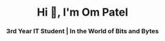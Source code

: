<h1 align="center">Hi 👋, I'm Om Patel</h1>
<h3 align="center">3rd Year IT Student | In the World of Bits and Bytes</h3>
<!--
**moin-ansari-o8/moin-ansari-o8** is a ✨ _special_ ✨ repository because its `README.md` (this file) appears on your GitHub profile.

Here are some ideas to get you started:

- 🔭 I’m currently working on ...
- 🌱 I’m currently learning ...
- 👯 I’m looking to collaborate on ...
- 🤔 I’m looking for help with ...
- 💬 Ask me about ...
- 📫 How to reach me: ...
- 😄 Pronouns: ...
- ⚡ Fun fact: ...
-->
